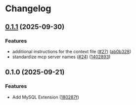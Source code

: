 # Changelog

## [0.1.1](https://github.com/gemini-cli-extensions/mysql/compare/0.1.0...0.1.1) (2025-09-30)


### Features

* additional instructions for the context file ([#27](https://github.com/gemini-cli-extensions/mysql/issues/27)) ([ab0b328](https://github.com/gemini-cli-extensions/mysql/commit/ab0b328b0d8e2863f4b29b0dff1a01e9249debea))
* standardize mcp server names ([#24](https://github.com/gemini-cli-extensions/mysql/issues/24)) ([1402893](https://github.com/gemini-cli-extensions/mysql/commit/1402893e66523f94cb8f59724ac7808a3117ba6e))

## 0.1.0 (2025-09-21)


### Features

* Add MySQL Extension ([180287f](https://github.com/gemini-cli-extensions/mysql/commit/180287f9d568eb452701c417e37630435e7cb123))
